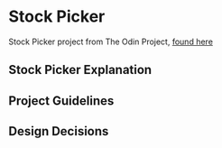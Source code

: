 # Stock Picker

Stock Picker project from The Odin Project, [found here](https://www.theodinproject.com/paths/full-stack-ruby-on-rails/courses/ruby-programming/lessons/caesar-cipher)

## Stock Picker Explanation

## Project Guidelines

## Design Decisions
